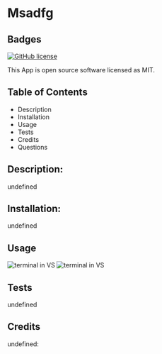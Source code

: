 # Msadfg
  ## Badges
  
  [![GitHub license](https://img.shields.io/badge/license-MIT-blue.svg)]()
  
  This App is open source software licensed as MIT.
  ## Table of Contents
  * Description
  * Installation
  * Usage
  * Tests
  * Credits
  * Questions
  ## Description: 
  undefined
  ## Installation: 
  undefined
  ## Usage
  ![terminal in VS](../assets/images/undefined)
  ![terminal in VS](../assets/videos/undefined)
  ## Tests
  undefined
  ## Credits 
  undefined: 
